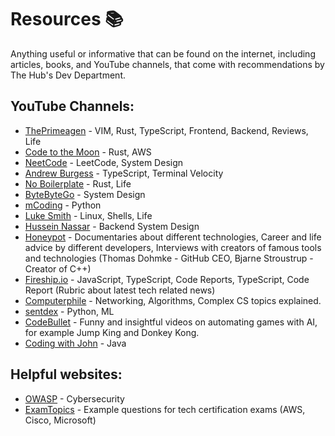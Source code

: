 # Resources 📚
Anything useful or informative that can be found on the internet, including articles, books, and YouTube channels, that come with recommendations by The Hub's Dev Department.

## YouTube Channels:
* [ThePrimeagen](https://www.youtube.com/@ThePrimeagen) - VIM, Rust, TypeScript, Frontend, Backend, Reviews, Life
* [Code to the Moon](https://www.youtube.com/@codetothemoon) - Rust, AWS
* [NeetCode](https://www.youtube.com/@NeetCode) - LeetCode, System Design
* [Andrew Burgess](https://www.youtube.com/@andrew-burgess) - TypeScript, Terminal Velocity
* [No Boilerplate](https://www.youtube.com/@NoBoilerplate) - Rust, Life
* [ByteByteGo](https://www.youtube.com/@ByteByteGo) - System Design
* [mCoding](https://www.youtube.com/@mCoding) - Python
* [Luke Smith](https://www.youtube.com/@LukeSmithxyz) - Linux, Shells, Life
* [Hussein Nassar](https://www.youtube.com/@hnasr) - Backend System Design
* [Honeypot](https://www.youtube.com/@Honeypotio) - Documentaries about different technologies, Career and life advice by different developers, Interviews with creators of famous tools and technologies (Thomas Dohmke - GitHub CEO, Bjarne Stroustrup - Creator of C++)
* [Fireship.io](https://www.youtube.com/@Fireship) - JavaScript, TypeScript, Code Reports, TypeScript, Code Report (Rubric about latest tech related news)
* [Computerphile](https://www.youtube.com/@Computerphile/featured) - Networking, Algorithms, Complex CS topics explained.
* [sentdex](https://www.youtube.com/@sentdex) - Python, ML
* [CodeBullet](https://www.youtube.com/@CodeBullet) - Funny and insightful videos on automating games with AI, for example Jump King and Donkey Kong.
* [Coding with John](https://www.youtube.com/@CodingWithJohn) - Java

## Helpful websites:
* [OWASP](https://owasp.org/) - Cybersecurity
* [ExamTopics](https://www.examtopics.com/) - Example questions for tech certification exams (AWS, Cisco, Microsoft)
